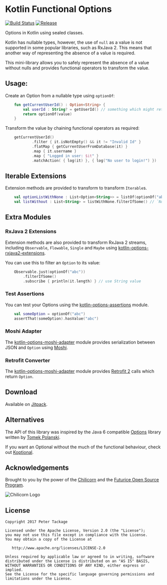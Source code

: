 # Kotlin Functional Options

[![Build Status](https://travis-ci.org/peter-tackage/kotlin-options.svg?branch=master)](https://travis-ci.org/peter-tackage/kotlin-options) [![Release](https://jitpack.io/v/peter-tackage/kotlin-options.svg)](https://jitpack.io/#peter-tackage/kotlin-options)

Options in Kotlin using sealed classes.

Kotlin has nullable types, however, the use of `null` as a value is not supported in some popular libraries, such as RxJava 2. This means that another way of representing the absence of a value is required.

This mini-library allows you to safely represent the absence of a value without nulls and provides functional operators to transform the value.

## Usage:

Create an Option from a nullable type using `optionOf`:
 
```Kotlin
    fun getCurrentUserId() : Option<String> {
        val userId : String? = getUserId() // something which might return null
        return optionOf(value)
    }
```

Transform the value by chaining functional operators as required:

```Kotlin
    getCurrentUserId()
            .filter { it.isNotEmpty() && it != "Invalid Id" }
            .flatMap { getCurrentUserFromDatabase(it) }
            .map { it.username }
            .map { "Logged in user: $it" }
            .matchAction( { log(it) }, { log("No user to login!") })
```

## Iterable Extensions

Extension methods are provided to transform to transform `Iterable`s.

```Kotlin
    val optionListWithNone : List<Option<String>> = listOf(optionOf("abc"), None) 
    val listWithout : List<String> = listWithNone.filterIfSome() // `None` elements removed
```
## Extra Modules

### RxJava 2 Extensions

Extension methods are also provided to transform RxJava 2 streams, including `Observable`, `Flowable`, `Single` and `Maybe` using [kotlin-options-rxjava2-extensions](https://github.com/peter-tackage/kotlin-options/tree/master/kotlin-options-rxjava2-extensions).

You can use this to filter an `Option` to its value:

```Kotlin
    Observable.just(optionOf("abc"))
        .filterIfSome()
        .subscribe { println(it.length) } // use String value
```

### Test Assertions

You can test your Options using the [kotlin-options-assertions](https://github.com/peter-tackage/kotlin-options/tree/master/kotlin-options-assertions) module.

```Kotlin
    val someOption = optionOf("abc") 
    assertThat(someOption).hasValue("abc")
```

### Moshi Adapter

The [kotlin-options-moshi-adapter](https://github.com/peter-tackage/kotlin-options/tree/master/kotlin-options-moshi-adapter/) module provides serialization between JSON and `Option` using [Moshi](https://github.com/square/moshi/).

### Retrofit Converter

The [kotlin-options-moshi-adapter](https://github.com/peter-tackage/kotlin-options/tree/master/kotlin-options-moshi-adapter/) module provides [Retrofit 2](https://github.com/square/retrofit/) calls which return `Option`.

## Download

Available on [Jitpack](https://jitpack.io/#peter-tackage/kotlin-options/0.7).

## Alternatives

The API of this library was inspired by the Java 6 compatible [Options](https://github.com/tomaszpolanski/Options) library written by [Tomek Polanski](https://twitter.com/tpolansk).

If you want an Optional without the much of the functional behaviour, check out [Koptional](https://github.com/gojuno/koptional).

## Acknowledgements

Brought to you by the power of the [Chilicorn](http://spiceprogram.org/chilicorn-history/) and the [Futurice Open Source Program](http://spiceprogram.org/).

![Chilicorn Logo](https://raw.githubusercontent.com/futurice/spiceprogram/gh-pages/assets/img/logo/chilicorn_no_text-256.png)
## License

    Copyright 2017 Peter Tackage

    Licensed under the Apache License, Version 2.0 (the "License");
    you may not use this file except in compliance with the License.
    You may obtain a copy of the License at

       http://www.apache.org/licenses/LICENSE-2.0

    Unless required by applicable law or agreed to in writing, software
    distributed under the License is distributed on an "AS IS" BASIS,
    WITHOUT WARRANTIES OR CONDITIONS OF ANY KIND, either express or implied.
    See the License for the specific language governing permissions and
    limitations under the License.

